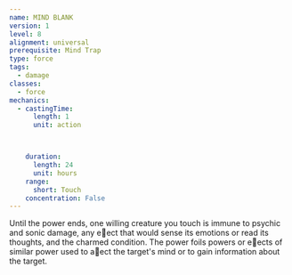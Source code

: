 ```yaml
---
name: MIND BLANK
version: 1
level: 8
alignment: universal
prerequisite: Mind Trap
type: force
tags:
  - damage
classes:
  - force
mechanics:
  - castingTime:
      length: 1
      unit: action



    duration:
      length: 24
      unit: hours
    range:
      short: Touch
    concentration: False
---
```

Until the power ends, one willing creature you touch
is immune to psychic and sonic damage, any e􀃠ect that
would sense its emotions or read its thoughts, and the
charmed condition. The power foils powers or e􀃠ects
of similar power used to a􀃠ect the target's mind or to
gain information about the target.

    